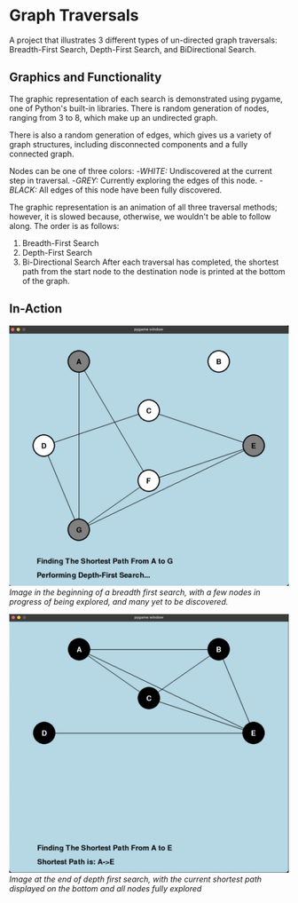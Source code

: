 # Graph Traversals
A project that illustrates 3 different types of un-directed graph traversals: Breadth-First Search, Depth-First Search, and BiDirectional Search.

## Graphics and Functionality
The graphic representation of each search is demonstrated using pygame, one of Python's built-in libraries.
There is random generation of nodes, ranging from 3 to 8, which make up an undirected graph.

There is also a random generation of edges, which gives us a variety of graph structures, including disconnected components and a fully connected graph.

Nodes can be one of three colors:
-<i>WHITE:</i> Undiscovered at the current step in traversal.
-<i>GREY:</i> Currently exploring the edges of this node.
-<i>BLACK:</i> All edges of this node have been fully discovered.

The graphic representation is an animation of all three traversal methods; however, it is slowed because, otherwise, we wouldn't be able to follow along.
The order is as follows:
1. Breadth-First Search
2. Depth-First Search
3. Bi-Directional Search
After each traversal has completed, the shortest path from the start node to the destination node is printed at the bottom of the graph.

## In-Action
![Breadth-first Example](./images/depth.png)
<i>Image in the beginning of a breadth first search, with a few nodes in progress of being explored, and many yet to be discovered.</i>

![Depth-first Example](./images/breadth.png)
<i>Image at the end of depth first search, with the current shortest path displayed on the bottom and all nodes fully explored</i>